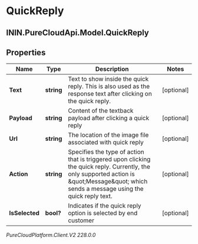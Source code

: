 # QuickReply

## ININ.PureCloudApi.Model.QuickReply

## Properties

|Name | Type | Description | Notes|
|------------ | ------------- | ------------- | -------------|
| **Text** | **string** | Text to show inside the quick reply. This is also used as the response text after clicking on the quick reply. | [optional] |
| **Payload** | **string** | Content of the textback payload after clicking a quick reply | [optional] |
| **Url** | **string** | The location of the image file associated with quick reply | [optional] |
| **Action** | **string** | Specifies the type of action that is triggered upon clicking the quick reply. Currently, the only supported action is \&quot;Message\&quot; which sends a message using the quick reply text. | [optional] |
| **IsSelected** | **bool?** | Indicates if the quick reply option is selected by end customer | [optional] |



_PureCloudPlatform.Client.V2 228.0.0_
